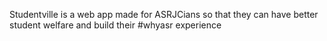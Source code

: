 Studentville is a web app made for ASRJCians so that they can have better student welfare and build their #whyasr experience
